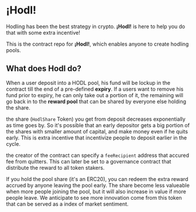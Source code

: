 # ¡Hodl!

Hodling has been the best strategy in crypto. **¡Hodl!** is here to help you do that with some extra incentive!

This is the contract repo for **¡Hodl!**, which enables anyone to create hodling pools.

## What does Hodl do?

When a user deposit into a HODL pool, his fund will be lockup in the contract till the end of a pre-defined **expiry**. If a users want to remove his fund prior to expiry, he can only take out a portion of it, the remaining will go back in to the **reward pool** that can be shared by everyone else holding the share.

the share (`HodlShare` Token) you get from deposit decreases exponentially as time goes by. So it's possible that an early depositor gets a big portion of the shares with smaller amount of capital, and make money even if he quits early. This is extra incentive that incentivize people to deposit earlier in the cycle.

the creator of the contract can specify a `feeRecipient` address that accured fee from quitters. This can later be set to a governance contract that distribute the reward to all token stakers.

If you hold the pool share (it's an ERC20), you can redeem the extra reward accrued by anyone leaving the pool early. The share become less valueable when more people joining the pool, but it will also increase in value if more people leave. We anticipate to see more innovation come from this token that can be served as a index of market sentiment.

